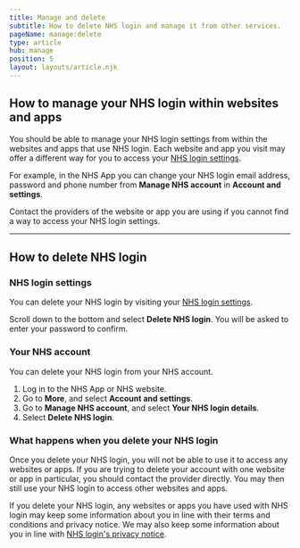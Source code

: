```yaml
---
title: Manage and delete
subtitle: How to delete NHS login and manage it from other services.
pageName: manage:delete
type: article
hub: manage
position: 5
layout: layouts/article.njk
---
```


## How to manage your NHS login within websites and apps

You should be able to manage your NHS login settings from within the websites and apps that use NHS login. Each website and app you visit may offer a different way for you to access your [NHS login settings](https://settings.login.nhs.uk/ 'NHS login settings').

For example, in the NHS App you can change your NHS login email address, password and phone number from **Manage NHS account** in **Account and settings**.

Contact the providers of the website or app you are using if you cannot find a way to access your NHS login settings.

---

## How to delete NHS login

### NHS login settings

You can delete your NHS login by visiting your [NHS login settings](https://settings.login.nhs.uk/ 'NHS login settings').

Scroll down to the bottom and select **Delete NHS login**. You will be asked to enter your password to confirm.

### Your NHS account

You can delete your NHS login from your NHS account. 

1. Log in to the NHS App or NHS website. 
2. Go to **More**, and select **Account and settings**.
3. Go to **Manage NHS account**, and select **Your NHS login details**.
4. Select **Delete NHS login**.

### What happens when you delete your NHS login

Once you delete your NHS login, you will not be able to use it to access any websites or apps. If you are trying to delete your account with one website or app in particular, you should contact the provider directly. You may then still use your NHS login to access other websites and apps.

If you delete your NHS login, any websites or apps you have used with NHS login may keep some information about you in line with their terms and conditions and privacy notice. We may also keep some information about you in line with [NHS login's privacy notice](https://access.login.nhs.uk/privacy "NHS login's privacy notice").
